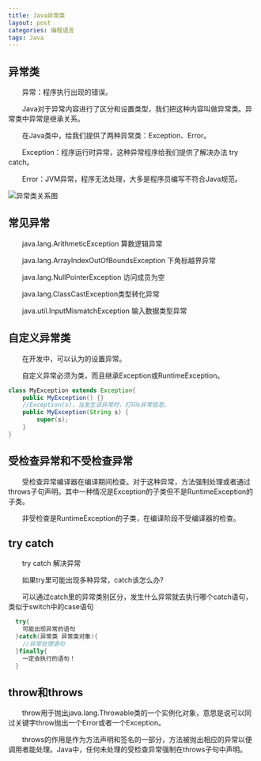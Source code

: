```yaml
---
title: Java异常类
layout: post
categories: 编程语言
tags: Java
---
```

## 异常类
&emsp;&emsp;异常：程序执行出现的错误。

&emsp;&emsp;Java对于异常内容进行了区分和设置类型，我们把这种内容叫做异常类。异常类中异常是继承关系。

&emsp;&emsp;在Java类中，给我们提供了两种异常类：Exception、Error。

&emsp;&emsp;Exception：程序运行时异常，这种异常程序给我们提供了解决办法 try catch。

&emsp;&emsp;Error：JVM异常，程序无法处理，大多是程序员编写不符合Java规范。

![异常类关系图](https://i.imgur.com/KIiAN22.jpg)

## 常见异常
&emsp;&emsp;java.lang.ArithmeticException  算数逻辑异常 

&emsp;&emsp;java.lang.ArrayIndexOutOfBoundsException 下角标越界异常

&emsp;&emsp;java.lang.NullPointerException  访问成员为空

&emsp;&emsp;java.lang.ClassCastException类型转化异常

&emsp;&emsp;java.util.InputMismatchException 输入数据类型异常

## 自定义异常类
&emsp;&emsp;在开发中，可以认为的设置异常。

&emsp;&emsp;自定义异常必须为类，而且继承Exception或RuntimeException。
```java
class MyException extends Exception{
	public MyException() {}
	//Exception(s)，当发生该异常时，打印s异常信息。
	public MyException(String s) {
		super(s);
	}
}
```

## 受检查异常和不受检查异常
&emsp;&emsp;受检查异常编译器在编译期间检查。对于这种异常，方法强制处理或者通过throws子句声明。其中一种情况是Exception的子类但不是RuntimeException的子类。<br>

&emsp;&emsp;非受检查是RuntimeException的子类，在编译阶段不受编译器的检查。

## try catch
&emsp;&emsp;try catch 解决异常

&emsp;&emsp;如果try里可能出现多种异常，catch该怎么办?

&emsp;&emsp;可以通过catch里的异常类别区分，发生什么异常就去执行哪个catch语句，类似于switch中的case语句
```java
  try{
  	可能出现异常的语句
  }catch(异常类 异常类对象){
  	//异常处理语句
  }finally{
  	一定会执行的语句！
  }
```
## throw和throws
&emsp;&emsp;throw用于抛出java.lang.Throwable类的一个实例化对象，意思是说可以同过关键字throw抛出一个Error或者一个Exception。

&emsp;&emsp;throws的作用是作为方法声明和签名的一部分，方法被抛出相应的异常以便调用者能处理。Java中，任何未处理的受检查异常强制在throws子句中声明。